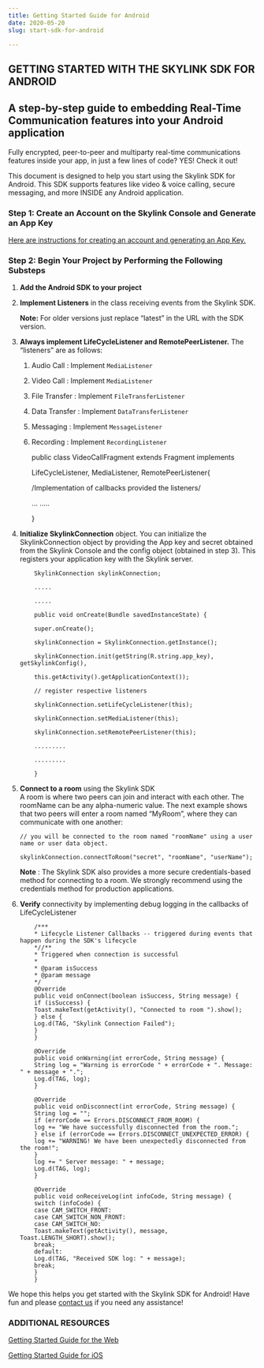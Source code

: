 ```yaml
---
title: Getting Started Guide for Android
date: 2020-05-20
slug: start-sdk-for-android

---
```

## GETTING STARTED WITH THE SKYLINK SDK FOR ANDROID

## A step-by-step guide to embedding Real-Time Communication features into your Android application

Fully encrypted, peer-to-peer and multiparty real-time communications features inside your app, in just a few lines of code? YES! Check it out!

This document is designed to help you start using the Skylink SDK for Android. This SDK supports features like video & voice calling, secure messaging, and more INSIDE any Android application.

### Step 1: Create an Account on the Skylink Console and Generate an App Key

[Here are instructions for creating an account and generating an App Key.](https://qdex-hnn1dcqna.instant.forestry.io/get-your-api-key)

### Step 2: Begin Your Project by Performing the Following Substeps

1. **Add the Android SDK to your project**
2. **Implement Listeners** in the class receiving events from the Skylink SDK.

   **Note:** For older versions just replace “latest” in the URL with the SDK version.
3. **Always implement LifeCycleListener and RemotePeerListener.** The “listeners” are as follows:
   1. Audio Call : Implement `MediaListener`
   2. Video Call : Implement `MediaListener`
   3. File Transfer : Implement `FileTransferListener`
   4. Data Transfer : Implement `DataTransferListener`
   5. Messaging : Implement `MessageListener`
   6. Recording : Implement `RecordingListener`

      public class VideoCallFragment extends Fragment implements

      LifeCycleListener, MediaListener, RemotePeerListener{

      /Implementation of callbacks provided the listeners/

      ... .....

      }
4. **Initialize SkylinkConnection** object. You can initialize the SkylinkConnection object by providing the App key and secret obtained from the Skylink Console and the config object (obtained in step 3). This registers your application key with the Skylink server.

           SkylinkConnection skylinkConnection;
           
           .....
           
           .....
           
           public void onCreate(Bundle savedInstanceState) {
           
           super.onCreate();
           
           skylinkConnection = SkylinkConnection.getInstance();
           
           skylinkConnection.init(getString(R.string.app_key), getSkylinkConfig(),
           
           this.getActivity().getApplicationContext());
           
           // register respective listeners
           
           skylinkConnection.setLifeCycleListener(this);
           
           skylinkConnection.setMediaListener(this);
           
           skylinkConnection.setRemotePeerListener(this);
           
           .........
           
           .........
           
           }
5. **Connect to a room** using the Skylink SDK  
   A room is where two peers can join and interact with each other. The roomName can be any alpha-numeric value. The next example shows that two peers will enter a room named “MyRoom”, where they can communicate with one another:

       // you will be connected to the room named "roomName" using a user name or user data object.
       
       skylinkConnection.connectToRoom("secret", "roomName", "userName");

   **Note** : The Skylink SDK also provides a more secure credentials-based method for connecting to a room. We strongly recommend using the credentials method for production applications.
6. **Verify** connectivity by implementing debug logging in the callbacks of LifeCycleListener

           /***
           * Lifecycle Listener Callbacks -- triggered during events that happen during the SDK's lifecycle
           *//**
           * Triggered when connection is successful
           *
           * @param isSuccess
           * @param message
           */
           @Override
           public void onConnect(boolean isSuccess, String message) {
           if (isSuccess) {
           Toast.makeText(getActivity(), "Connected to room ").show();
           } else {
           Log.d(TAG, "Skylink Connection Failed");
           }
           }
           
           @Override
           public void onWarning(int errorCode, String message) {
           String log = "Warning is errorCode " + errorCode + ". Message: " + message + ".";
           Log.d(TAG, log);
           }
           
           @Override
           public void onDisconnect(int errorCode, String message) {
           String log = "";
           if (errorCode == Errors.DISCONNECT_FROM_ROOM) {
           log += "We have successfully disconnected from the room.";
           } else if (errorCode == Errors.DISCONNECT_UNEXPECTED_ERROR) {
           log += "WARNING! We have been unexpectedly disconnected from the room!";
           }
           log += " Server message: " + message;
           Log.d(TAG, log);
           }
           
           @Override
           public void onReceiveLog(int infoCode, String message) {
           switch (infoCode) {
           case CAM_SWITCH_FRONT:
           case CAM_SWITCH_NON_FRONT:
           case CAM_SWITCH_NO:
           Toast.makeText(getActivity(), message, Toast.LENGTH_SHORT).show();
           break;
           default:
           Log.d(TAG, "Received SDK log: " + message);
           break;
           }
           }

We hope this helps you get started with the Skylink SDK for Android! Have fun and please [contact us](https://examroom.netlify.app/contact-us/) if you need any assistance!

### ADDITIONAL RESOURCES

[Getting Started Guide for the Web](https://qdex-hnn1dcqna.instant.forestry.io/start-sdk-for-web)

[Getting Started Guide for iOS](https://qdex-hnn1dcqna.instant.forestry.io/start-sdk-for-ios)
